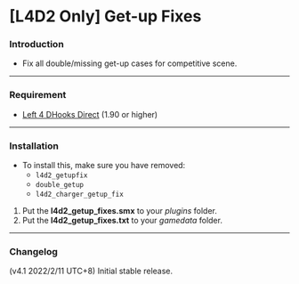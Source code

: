 # [L4D2 Only] Get-up Fixes

### Introduction
- Fix all double/missing get-up cases for competitive scene.

<hr>

### Requirement
- [Left 4 DHooks Direct](https://forums.alliedmods.net/showthread.php?p=2684862) (1.90 or higher)

<hr>

### Installation
- To install this, make sure you have removed:
  - `l4d2_getupfix`
  - `double_getup`
  - `l4d2_charger_getup_fix`

1. Put the **l4d2_getup_fixes.smx** to your _plugins_ folder.
2. Put the **l4d2_getup_fixes.txt** to your _gamedata_ folder.

<hr>

### Changelog
(v4.1 2022/2/11 UTC+8) Initial stable release.
